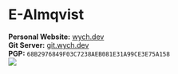 <h1>E-Almqvist</h1>
<strong>Personal Website:</strong> <a href="https://wych.dev" target="_blank">wych.dev</a><br>
<strong>Git Server:</strong> <a href="https://git.wych.dev" target="_blank">git.wych.dev</a><br>
<strong>PGP:</strong> <code>68B2976849F03C7238AEB081E31A99CE3E75A158</code><br>

<img src="https://github-readme-stats.vercel.app/api/top-langs/?username=E-Almqvist&theme=dark&exclude_repo=hsf,the_auctionhouse,prog1,ewm,portfolio-website,almtech.se,startpage,st,dmenu,dwmblocks,discord-presence-cli,dmap,scripts,equ_visualizer,ailib,machinelearning,roomcomputer,cipher,rmds,image-encoder,adventofcode,i3-scripts,spsw&layout=compact&count_private=true&hide_border=true&bg_color=0d1117&langs_count=8&hide=html,css,slim,scss,sass,shell,vim%20script,makefile,cmake">
